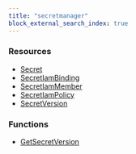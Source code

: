 ```yaml
---
title: "secretmanager"
block_external_search_index: true
---
```


<!-- WARNING: this file was generated by Pulumi Docs Generator. -->
<!-- Do not edit by hand unless you're certain you know what you are doing! -->

<style>
  table td p { margin-top: 0; margin-bottom: 0; }
</style>

<h3>Resources</h3>
<ul class="api">
    <li><a href="secret"><span class="symbol resource"></span>Secret</a></li>
    <li><a href="secretiambinding"><span class="symbol resource"></span>SecretIamBinding</a></li>
    <li><a href="secretiammember"><span class="symbol resource"></span>SecretIamMember</a></li>
    <li><a href="secretiampolicy"><span class="symbol resource"></span>SecretIamPolicy</a></li>
    <li><a href="secretversion"><span class="symbol resource"></span>SecretVersion</a></li>
</ul>

<h3>Functions</h3>
<ul class="api">
    <li><a href="getsecretversion"><span class="symbol datasource"></span>GetSecretVersion</a></li>
</ul>

